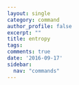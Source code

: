 ```yaml
---
layout: single
category: command
author_profile: false
excerpt: ""
title: entropy
tags:
comments: true
date: '2016-09-17'
sidebar:
  nav: "commands"
---
```

